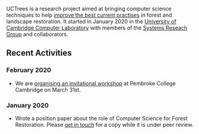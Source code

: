 UCTrees is a research project aimed at bringing computer science techniques to help [improve the best current practises](background.html) in forest and landscape restoration.  It started in January 2020 in the [University of Cambridge Computer Laboratory](https://www.cl.cam.ac.uk/) with members of the [Systems Reseach Group](people.html) and collaborators.

## Recent Activities

### February 2020

- We are [organising an invitational workshop](workshop-march-2020.html) at Pembroke College Cambridge on March 31st.

### January 2020

- Wrote a position paper about the role of Computer Science for Forest Restoration. Please [get in touch](people.html) for a copy while it is under peer review.

